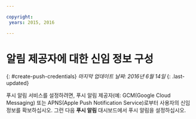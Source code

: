 ```yaml
---

copyright:
 years: 2015, 2016

---
```

# 알림 제공자에 대한 신임 정보 구성
{: #create-push-credentials}
*마지막 업데이트 날짜: 2016년 6월 14일*
{: .last-updated}

푸시 알림 서비스를 설정하려면, 푸시 알림 제공자(예: GCM(Google Cloud Messaging) 또는 APNS(Apple Push Notification Service)로부터 사용자의 신임 정보를 확보하십시오. 그런 다음 **푸시 알림** 대시보드에서 푸시 알림을 설정하십시오. 
